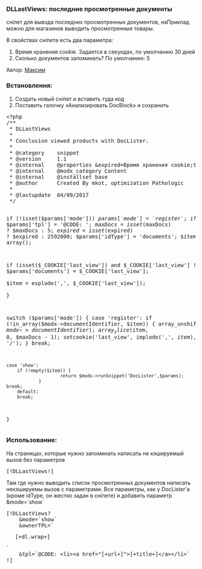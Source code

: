 
<meta http-equiv="Content-Type" content="text/html; charset=utf-8">
<h3>DLLastViews: последние просмотренные документы </h3>
сніпет для вывода последних просмотренных документов, наПриклад можно для магазинов выводить просмотренные товары.
<p>В свойствах сніпета есть два параметра:</p>
<ol>
	<li>Время хранения cookie. Задается в секундах, по умолчанию 30 дней</li>
	<li>Сколько документов запоминать? По умолчанию: 5</li>
</ol>
<p>Автор: <i class="fa fa-modx text-iners"></i> <a href="http://modx.im/profile/media_kot/" rel="nofollow" target="_blank">Максим</a></p>
<h3 class="sub-header">Встановлення:</h3>
<ol>
	<li>Создать новый сніпет и вставить туда код</li>
	<li>Поставить галочку «Анализировать DocBlock» и сохранить</li>
</ol>
<pre class="brush: php;">
&lt;?php
/**
 * DLLastViews
 *
 * Conclusion viewed products with DocLister.
 *
 * @category    snippet
 * @version     1.1
 * @internal    @properties &expired=Время хранения cookie;text;2592000;2592000;по умолчанию: 30 дней &maxDocs=Сколько документов запоминать;text;5;5
 * @internal    @modx_category Content
 * @internal    @installset base
 * @author      Created By mkot, optimization Pathologic
 * 
 * @lastupdate  04/09/2017
 */

if (!isset($params['mode'])) $params['mode'] = 'register';
if (!isset($params['tpl'])) $params['tpl'] = '@CODE: <a href=""></a>';
$maxDocs = isset($maxDocs) ? $maxDocs : 5;
$expired = isset($expired) ? $expired  : 2592000;
$params['idType'] = 'documents';
$item = array();

if (isset($_COOKIE['last_view']) and $_COOKIE['last_view'] != '') {
    $params['documents'] = $_COOKIE['last_view'];   
        $item = explode(',', $_COOKIE['last_view']);   
}

switch ($params['mode']) {
    case 'register':
        if (!in_array($modx->documentIdentifier, $item)) {
            array_unshift($item, $modx->documentIdentifier);
            array_slice($item, 0, $maxDocs - 1);
            setcookie('last_view', implode(',', $item), time()+$expired, '/');
        }
    break;
    
    case 'show':      
        if (!empty($item)) {
                        return $modx->runSnippet('DocLister',$params);
                }
    break;
        default:
        break;
}
</pre>
<h3 class="sub-header">Использование:</h3>
<p>На страницах, которые нужно запоминать написать не кэшируемый вызов без параметров</p>
<pre class="brush: html;">[!DLLastViews!]</pre>
<p>Там где нужно выводить список просмотренных документов написать некэшируемы вызов с параметрами. Все параметры, как у DocLister'а (кроме idType, он жестко задан в сніпете) и добавить параметр <span class="text-bold">&mode=`show`</span></p>
<pre class="brush: html;">
[!DLLastViews? 
    &mode=`show`
    &ownerTPL=`<ul>[+dl.wrap+]</ul>`
    &tpl=`@CODE: &lt;li>&lt;a href="[+url+]">[+title+]&lt;/a>&lt;/li>`
!]
</pre>